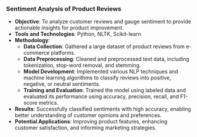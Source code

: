 ### Sentiment Analysis of Product Reviews
- **Objective**: To analyze customer reviews and gauge sentiment to provide actionable insights for product improvement.
- **Tools and Technologies**: Python, NLTK, Scikit-learn
- **Methodology**:
  - **Data Collection**: Gathered a large dataset of product reviews from e-commerce platforms.
  - **Data Preprocessing**: Cleaned and preprocessed text data, including tokenization, stop-word removal, and stemming.
  - **Model Development**: Implemented various NLP techniques and machine learning algorithms to classify reviews into positive, negative, or neutral sentiments.
  - **Training and Evaluation**: Trained the model using labeled data and evaluated its performance using accuracy, precision, recall, and F1-score metrics.
- **Results**: Successfully classified sentiments with high accuracy, enabling better understanding of customer opinions and preferences.
- **Potential Applications**: Improving product features, enhancing customer satisfaction, and informing marketing strategies.
